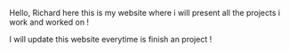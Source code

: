 Hello, Richard here this is my website where i will present all the projects i work and worked on ! 

I will update this website everytime is finish an project !


